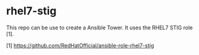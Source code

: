 # rhel7-stig

This repo can be use to create a Ansible Tower. It uses the RHEL7 STIG role [1].

[1] https://github.com/RedHatOfficial/ansible-role-rhel7-stig
